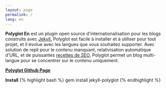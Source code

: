 ```yaml
---
layout: page
permalink: /
lang: en
---
```

<p class="message">
  <b>Polyglot En</b> est un plugin open source d'internationalisation pour les blogs construits avec <a href="http://jekyllrb.com">Jekyll.</a> Polyglot est facile à installer et à utiliser pour tout projet, et il évolue avec les langues que vous souhaitez supporter. Avec solution de repli pour le contenu manquant, relativisation automatique d'URL, et de puissantes <a href="{{site.baseurl}}/seo/">recettes de SEO,</a> Polyglot permet un blog multi-langue pour se concentrer sur le contenu uniquement.
</p>

[**Polyglot Github Page**](https://github.com/untra/polyglot)

**Install**
{% highlight bash %}
gem install jekyll-polyglot
{% endhighlight %}